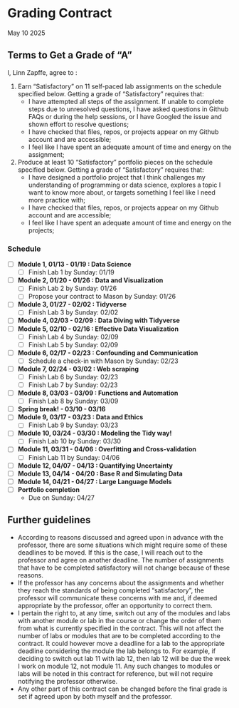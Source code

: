 Grading Contract
================
May 10 2025

<!--- How to use this Rmarkdown document
The text above this comment is the YAML header. Change the variables under "params" into what is relevant for you and your situation. In cases where there are choices, you have to choose one of those choices. Make sure you spell your parameter the same was as one of the choices and also to have the same capital or small letters.
&#10;The parameters that you have specified in the YAML header will be used in the rest of the code to change out place holders (variables/unknows).
&#10;The gray boxes are r code. Since there is a "include = FALSE" command in the header of each code block, the code itself will run and used to produce the rest of the document. However, the code itself will not show up in your output when you knit the document.
&#10;The first code chunk sets the number of labs and portfolio projects you need, based on what grade you are writing the contract for. You should double check that this number is the same as what is currently stated in the syllabus as being the requirement for that grade. The second code chunk defines some variables we need and the list with the topics for the modules. Double-check that all the modules that are currently available are in that list. If not, you should update the list to reflect the modules that are currently available in the course. The third code chunk defines a function that takes in some parameters (information you provide when using the function) and turns that into a string (text) that we use in the contract to fill out information, for example with the relevant module names and dates.
-->
<!--- The next part here is the text that will actually be displayed in your output of the document. The #, ##, or ### before text indicates that this is a header. The number of "#"'s correspond to the level of the heading. So, a "#" Heading will be in a bigger font than a "##" Header.
&#10;The text that consists of "tick"r text"tick" (I can't actually write it with the ticks here, as that would have been interpreted by r as code to run and I would have gotten an error) is in-line r code. It will run the r code and the output will be pasted there in the text when you knit the document.
&#10;In addition, any call to params$[input parameter here] calls the parameter you inputted in the YAML header. So, for example, if you put in A as a grade, the string below will produce a text stating "Terms to Get a Grade of "A"".
&#10;The r codes with the parameters should paste the value or text that you need. If it seems off, double-check that you put in the right parameter (e.g. that you didn't misspell anything). 
&#10;There is also some code that calls a function called string_details. This is the function we defined (made) earlier to make the strings (text) we need. The parameters (values) we provide when calling (using) the function determines the text that we get from it.
&#10;Now, to move on, read over the text for the contract and change or add anything you want to change.
-->

## Terms to Get a Grade of “A”

I, Linn Zapffe, agree to :

1)  Earn “Satisfactory” on 11 self-paced lab assignments on the schedule
    specified below. Getting a grade of “Satisfactory” requires that:
    - I have attempted all steps of the assignment. If unable to
      complete steps due to unresolved questions, I have asked questions
      in Github FAQs or during the help sessions, or I have Googled the
      issue and shown effort to resolve questions;
    - I have checked that files, repos, or projects appear on my Github
      account and are accessible;
    - I feel like I have spent an adequate amount of time and energy on
      the assignment;
2)  Produce at least 10 “Satisfactory” portfolio pieces on the schedule
    specified below. Getting a grade of “Satisfactory” requires that:
    - I have designed a portfolio project that I think challenges my
      understanding of programming or data science, explores a topic I
      want to know more about, or targets something I feel like I need
      more practice with;
    - I have checked that files, repos, or projects appear on my Github
      account and are accessible;
    - I feel like I have spent an adequate amount of time and energy on
      the projects;

### Schedule

- [ ] **Module 1, 01/13 - 01/19 : Data Science**
  - [ ] Finish Lab 1 by Sunday: 01/19
- [ ] **Module 2, 01/20 - 01/26 : Data and Visualization**
  - [ ] Finish Lab 2 by Sunday: 01/26
  - [ ] Propose your contract to Mason by Sunday: 01/26
- [ ] **Module 3, 01/27 - 02/02 : Tidyverse**
  - [ ] Finish Lab 3 by Sunday: 02/02
- [ ] **Module 4, 02/03 - 02/09 : Data Diving with Tidyverse**
- [ ] **Module 5, 02/10 - 02/16 : Effective Data Visualization**
  - [ ] Finish Lab 4 by Sunday: 02/09
  - [ ] Finish Lab 5 by Sunday: 02/09
- [ ] **Module 6, 02/17 - 02/23 : Confounding and Communication**
  - [ ] Schedule a check-in with Mason by Sunday: 02/23
- [ ] **Module 7, 02/24 - 03/02 : Web scraping**
  - [ ] Finish Lab 6 by Sunday: 02/23
  - [ ] Finish Lab 7 by Sunday: 02/23
- [ ] **Module 8, 03/03 - 03/09 : Functions and Automation**
  - [ ] Finish Lab 8 by Sunday: 03/09
- [ ] **Spring break! - 03/10 - 03/16**
- [ ] **Module 9, 03/17 - 03/23 : Data and Ethics**
  - [ ] Finish Lab 9 by Sunday: 03/23
- [ ] **Module 10, 03/24 - 03/30 : Modeling the Tidy way!**
  - [ ] Finish Lab 10 by Sunday: 03/30
- [ ] **Module 11, 03/31 - 04/06 : Overfitting and Cross-validation**
  - [ ] Finish Lab 11 by Sunday: 04/06
- [ ] **Module 12, 04/07 - 04/13 : Quantifying Uncertainty**
- [ ] **Module 13, 04/14 - 04/20 : Base R and Simulating Data**
- [ ] **Module 14, 04/21 - 04/27 : Large Language Models**
- [ ] **Portfolio completion**
  - Due on Sunday: 04/27

## Further guidelines

- According to reasons discussed and agreed upon in advance with the
  professor, there are some situations which might require some of these
  deadlines to be moved. If this is the case, I will reach out to the
  professor and agree on another deadline. The number of assignments
  that have to be completed satisfactory will not change because of
  these reasons.
- If the professor has any concerns about the assignments and whether
  they reach the standards of being completed “satisfactory”, the
  professor will communicate these concerns with me and, if deemed
  appropriate by the professor, offer an opportunity to correct them.
- I pertain the right to, at any time, switch out any of the modules and
  labs with another module or lab in the course or change the order of
  them from what is currently specified in the contract. This will not
  affect the number of labs or modules that are to be completed
  according to the contract. It could however move a deadline for a lab
  to the appropriate deadline considering the module the lab belongs to.
  For example, if deciding to switch out lab 11 with lab 12, then lab 12
  will be due the week I work on module 12, not module 11. Any such
  changes to modules or labs will be noted in this contract for
  reference, but will not require notifying the professor otherwise.
- Any other part of this contract can be changed before the final grade
  is set if agreed upon by both myself and the professor.

<!--- Now, I suggest that you knit the document. You can do this by pushing the "Knit" button with a blue yarn ball above this screen in Rmarkdown. To see the changes, push it to Github and look at the file there (it should have the .md file extension). If you feel more advanced, you can also change the output type to a html document in the YAML header and you will get the output in Rmarkdown itself. However, note that this will mess up some of the formatting, so I suggest to only do this temporarily while messing with the document and then switching back to the Github document type.
&#10;When looking at your knitted document, you will now see the standard schedule based on the dates and information you put in as parameters in the YAML header. There are a few things I suggest you look over and change as it fits you:
&#10;- There are currently more modules than there are weeks in the semester. That means that you can't get through all the modules. If you want, you can switch out any of the modules in the contract with another module. The module is determined based on the number inputted as the third parameter in the string_details function. For example, in the following code "string_details(monday_week_one, 11, 12, modules_list)", the module number would be 12. If you are wondering what module module 12 is, you can go to the code block that defines (creates) the list "module_list" and count. Module 12 would be the topic that corresponds to the 12th topic in that list.
&#10;- In addition, there are also more labs that what is required to get an "A". You can therefore also change which labs you are doing. This is just written in the standard text (not code) in the contract, so to do that, simple remove the line with the lab you don't want and add it somewhere else, changing out the lab number. For example, if you do not want to do lab 10, delete the line stating "- [ ] Finish Lab 10 by r deadline_day:
r string_details(monday_week_one, 11, deadline_day=deadline_day)" and add this, switching out the lab number with another lab you want to do (and any other parameteres that need to be adjusted) under the relevant week/module in the text.
&#10;- You can move around when the labs and any of the other things that have to be done are due. You can do this simply by copy pasting the text and code associated with it and move it around. For example, if you know that you have a busy week around week 11 of the semester, you might want to move the deadline for portfolio project 5 to another week, for example week 12. One example could for example be to look at when the the thesis is due and maybe move deadlines away from that week.
&#10;- Look over when spring break is and move any assignments to other weeks (unless you want deadlines during spring break)
&#10;- As you finish assignments or modules, you can mark them with a check. The "[ ]" indicates an empty check box, while "[x]" indicates a checked box. In the end, your document should have all the empty check boxes ("[ ]") filled in ("[x]")
&#10;When you are done with the edits to the contract, you can knit it again, push it to Github, and look over it to see that everything looks good. It you are satisfied with how it looks, you can hand it in.
-->
<!--- This contract is adapted from Annie Somerville's contract https://github.com/anniehsom -->
